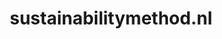 ---
layout: post
title:  "sustainabilitymethod.nl"
internal_url:  "/dutchgov/sustainabilitymethod.nl.html"
subdomains_count: 2
all_subdomains_count: 2
urls_count: 2
ssl_rank: 0
http_rank: 79
url_link: /data/sustainabilitymethod.nl/urls.txt
all_subdomains_link: /data/sustainabilitymethod.nl/all_subdomains.txt
subdomains_link: /data/sustainabilitymethod.nl/subdomains.txt
categories: dutchgov
---